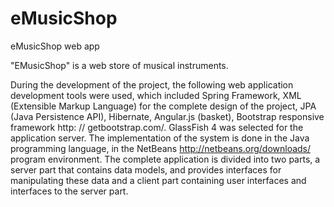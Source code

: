 # eMusicShop
eMusicShop web app

"EMusicShop" is a web store of musical instruments.

During the development of the project, the following web application development tools were used, which included Spring Framework, XML (Extensible Markup Language) for the complete design of the project, JPA (Java Persistence API), Hibernate, Angular.js (basket), Bootstrap responsive framework http: // getbootstrap.com/. GlassFish 4 was selected for the application server.
The implementation of the system is done in the Java programming language, in the NetBeans http://netbeans.org/downloads/ program environment.
The complete application is divided into two parts, a server part that contains data models, and provides interfaces for manipulating these data and a client part containing user interfaces and interfaces to the server part.
